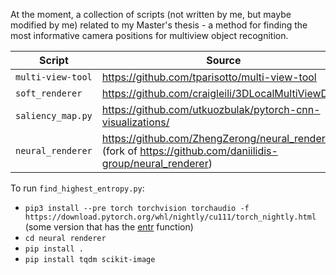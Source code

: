 At the moment, a collection of scripts (not written by me, but maybe modified by me) related to my Master's thesis - a method for finding the most informative camera positions for multiview object recognition.

|Script | Source|
|---|----|
|`multi-view-tool` | https://github.com/tparisotto/multi-view-tool|
|`soft_renderer` | https://github.com/craigleili/3DLocalMultiViewDesc|
|`saliency_map.py` | https://github.com/utkuozbulak/pytorch-cnn-visualizations/|
|`neural_renderer` | https://github.com/ZhengZerong/neural_renderer (fork of https://github.com/daniilidis-group/neural_renderer) |


To run `find_highest_entropy.py`:
* `pip3 install --pre torch torchvision torchaudio -f https://download.pytorch.org/whl/nightly/cu111/torch_nightly.html` (some version that has the [entr](https://pytorch.org/docs/master/special.html) function)
* `cd neural renderer`
* `pip install .`  
* `pip install tqdm scikit-image`